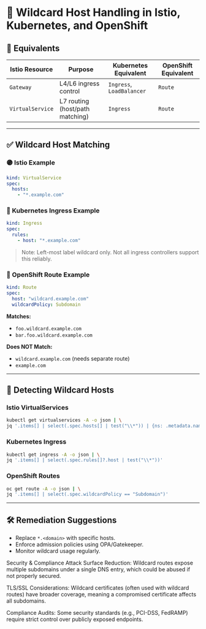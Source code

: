 
# 🧩 Wildcard Host Handling in Istio, Kubernetes, and OpenShift

## 🔄 Equivalents

| Istio Resource     | Purpose                              | Kubernetes Equivalent     | OpenShift Equivalent     |
|--------------------|--------------------------------------|---------------------------|---------------------------|
| `Gateway`          | L4/L6 ingress control                | `Ingress`, `LoadBalancer` | `Route`                   |
| `VirtualService`   | L7 routing (host/path matching)      | `Ingress`                 | `Route`                   |

---

## ✅ Wildcard Host Matching

### 🟣 Istio Example
```yaml
kind: VirtualService
spec:
  hosts:
    - "*.example.com"
```

### 🔵 Kubernetes Ingress Example
```yaml
kind: Ingress
spec:
  rules:
    - host: "*.example.com"
```

> Note: Left-most label wildcard only. Not all ingress controllers support this reliably.

### 🔴 OpenShift Route Example
```yaml
kind: Route
spec:
  host: "wildcard.example.com"
  wildcardPolicy: Subdomain
```

**Matches:**
- `foo.wildcard.example.com`
- `bar.foo.wildcard.example.com`

**Does NOT Match:**
- `wildcard.example.com` (needs separate route)
- `example.com`

---

## 🔎 Detecting Wildcard Hosts

### Istio VirtualServices
```bash
kubectl get virtualservices -A -o json | \
jq '.items[] | select(.spec.hosts[] | test("\\*")) | {ns: .metadata.namespace, name: .metadata.name, hosts: .spec.hosts}'
```

### Kubernetes Ingress
```bash
kubectl get ingress -A -o json | \
jq '.items[] | select(.spec.rules[]?.host | test("\\*"))'
```

### OpenShift Routes
```bash
oc get route -A -o json | \
jq '.items[] | select(.spec.wildcardPolicy == "Subdomain")'
```

---

## 🛠️ Remediation Suggestions

- Replace `*.<domain>` with specific hosts.
- Enforce admission policies using OPA/Gatekeeper.
- Monitor wildcard usage regularly.



Security & Compliance
Attack Surface Reduction: Wildcard routes expose multiple subdomains under a single DNS entry, which could be abused if not properly secured.

TLS/SSL Considerations: Wildcard certificates (often used with wildcard routes) have broader coverage, meaning a compromised certificate affects all subdomains.

Compliance Audits: Some security standards (e.g., PCI-DSS, FedRAMP) require strict control over publicly exposed endpoints.
